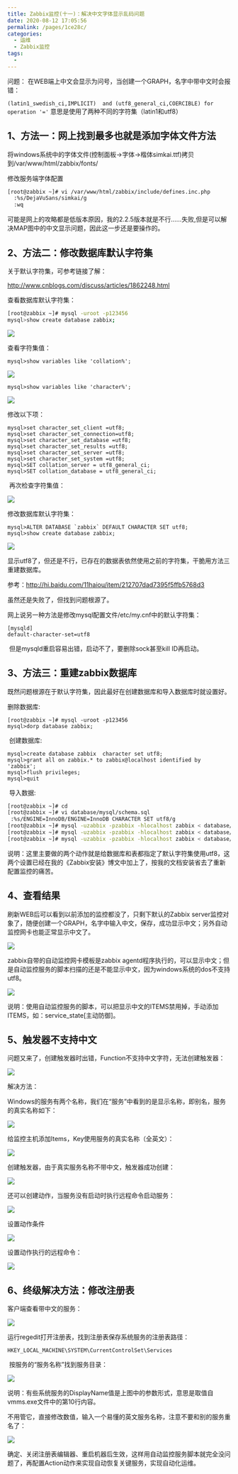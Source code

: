 ```yaml
---
title: Zabbix监控(十一)：解决中文字体显示乱码问题
date: 2020-08-12 17:05:56
permalink: /pages/1ce28c/
categories: 
  - 运维
  - Zabbix监控
tags: 
  - 
---
```

问题： 在WEB端上中文会显示为问号，当创建一个GRAPH，名字中带中文时会报错：

`(latin1_swedish_ci,IMPLICIT)  and (utf8_general_ci,COERCIBLE) for operation '='`
    意思是使用了两种不同的字符集（latin1和utf8）

<!-- more --> 

## 1、方法一：网上找到最多也就是添加字体文件方法

将windows系统中的字体文件(控制面板->字体->楷体simkai.ttf)拷贝到/var/www/html/zabbix/fonts/

修改服务端字体配置

```bash
[root@zabbix ~]# vi /var/www/html/zabbix/include/defines.inc.php
  :%s/DejaVuSans/simkai/g
  :wq
```


​    可能是网上的攻略都是低版本原因，我的2.2.5版本就是不行……失败,但是可以解决MAP图中的中文显示问题，因此这一步还是要操作的。



## 2、方法二：修改数据库默认字符集

关于默认字符集，可参考链接了解：

http://www.cnblogs.com/discuss/articles/1862248.html

查看数据库默认字符集：

```bash
[root@zabbix ~]# mysql -uroot -p123456
mysql>show create database zabbix;
```


![](https://s3.51cto.com/wyfs02/M01/53/AB/wKiom1RtYxmANCUQAADZSFuE3sg362.jpg)

查看字符集值：

```
mysql>show variables like 'collation%';
```


![](https://s3.51cto.com/wyfs02/M02/53/A9/wKioL1RtY5HT5GQpAADUxHBp38A611.jpg)

```
mysql>show variables like 'character%';
```


![](https://s3.51cto.com/wyfs02/M02/53/AB/wKiom1RtYxmh9F9SAAFO_-XrlCM600.jpg)

修改以下项： 

```
mysql>set character_set_client =utf8;
mysql>set character_set_connection=utf8;
mysql>set character_set_database =utf8;
mysql>set character_set_results =utf8;
mysql>set character_set_server =utf8;
mysql>set character_set_system =utf8;
mysql>SET collation_server = utf8_general_ci;
mysql>SET collation_database = utf8_general_ci;
```


​    再次检查字符集值：

![](https://s3.51cto.com/wyfs02/M00/53/A9/wKioL1RtY5GAwMgqAAIVWGsWIGw642.jpg)

修改数据库默认字符集： 

```
mysql>ALTER DATABASE `zabbix` DEFAULT CHARACTER SET utf8;
mysql>show create database zabbix;
```


![](https://s3.51cto.com/wyfs02/M00/53/AB/wKiom1RtYxmx0ZegAADk_kL_Hs8158.jpg)

显示utf8了，但还是不行，已存在的数据表依然使用之前的字符集，干脆用方法三重建数据库。

参考：http://hi.baidu.com/11haiou/item/212707dad7395f5ffb5768d3

虽然还是失败了，但找到问题根源了。



网上说另一种方法是修改mysql配置文件/etc/my.cnf中的默认字符集：

```
[mysqld]
default-character-set=utf8
```


​    但是mysqld重启容易出错，启动不了，要删除sock甚至kill ID再启动。



## 3、方法三：重建zabbix数据库

既然问题根源在于默认字符集，因此最好在创建数据库和导入数据库时就设置好。

删除数据库: 

```
[root@zabbix ~]# mysql -uroot -p123456
mysql>dorp database zabbix;
```


​    创建数据库: 

```
mysql>create database zabbix  character set utf8;
mysql>grant all on zabbix.* to zabbix@localhost identified by 'zabbix';
mysql>flush privileges;
mysql>quit
```


​    导入数据:

```bash
[root@zabbix ~]# cd
[root@zabbix ~]# vi database/mysql/schema.sql
 :%s/ENGINE=InnoDB/ENGINE=InnoDB CHARACTER SET utf8/g
[root@zabbix ~]# mysql -uzabbix -pzabbix -hlocalhost zabbix < database/mysql/schema.sql
[root@zabbix ~]# mysql -uzabbix -pzabbix -hlocalhost zabbix < database/mysql/p_w_picpaths.sql
[root@zabbix ~]# mysql -uzabbix -pzabbix -hlocalhost zabbix < database/mysql/data.sql
```


​    说明：这里主要做的两个动作就是给数据库和表都指定了默认字符集使用utf8，这两个设置已经在我的《Zabbix安装》博文中加上了，按我的文档安装省去了重新配置监控的痛苦。



## 4、查看结果

刷新WEB后可以看到以前添加的监控都没了，只剩下默认的Zabbix server监控对象了，随便创建一个GRAPH，名字中输入中文，保存，成功显示中文；另外自动监控网卡也能正常显示中文了。

![](https://s3.51cto.com/wyfs02/M01/53/A9/wKioL1RtY5LyMW3LAANR-i8Vlqg860.jpg)



zabbix自带的自动监控网卡模板是zabbix agentd程序执行的，可以显示中文；但是自动监控服务的脚本扫描的还是不能显示中文，因为windows系统的dos不支持utf8。

![](https://s3.51cto.com/wyfs02/M01/53/AB/wKiom1RtYxrgZ9JrAAQwfCVKfUw492.jpg)

说明：使用自动监控服务的脚本，可以把显示中文的ITEMS禁用掉，手动添加ITEMS，如：service_state[主动防御]。



## 5、触发器不支持中文

问题又来了，创建触发器时出错，Function不支持中文字符，无法创建触发器：

![](https://s3.51cto.com/wyfs02/M02/53/A9/wKioL1RtY5LzYKTWAAF2BuY-IYo712.jpg)

解决方法：

Windows的服务有两个名称，我们在“服务”中看到的是显示名称，即别名，服务的真实名称如下：

![](https://s3.51cto.com/wyfs02/M02/53/AB/wKiom1RtYxrx53MBAASA3tLFf0s561.jpg)



给监控主机添加Items，Key使用服务的真实名称（全英文）：


![](https://s3.51cto.com/wyfs02/M00/53/A9/wKioL1RtY5OiXdccAAHA1i6lLOo389.jpg)

创建触发器，由于真实服务名称不带中文，触发器成功创建：

![](https://s3.51cto.com/wyfs02/M00/53/AB/wKiom1RtYxuC2kC4AAIjx7MWh7g436.jpg)



还可以创建动作，当服务没有启动时执行远程命令启动服务：

![](https://s3.51cto.com/wyfs02/M01/53/A9/wKioL1RtY5TQ3OfAAAFw-Bpc44A214.jpg)



设置动作条件

![](https://s3.51cto.com/wyfs02/M01/53/AB/wKiom1RtYxyBiAtFAAFvuRm5wK4771.jpg)



设置动作执行的远程命令：


![](https://s3.51cto.com/wyfs02/M02/53/A9/wKioL1RtY5Ti-djIAAKuqv2aYCM181.jpg)



## 6、终级解决方法：修改注册表

客户端查看带中文的服务：




![](https://s3.51cto.com/wyfs02/M02/53/B0/wKiom1RtmPrDvgDbAAMP8vtATUg188.jpg)

运行regedit打开注册表，找到注册表保存系统服务的注册表路径：

```
HKEY_LOCAL_MACHINE\SYSTEM\CurrentControlSet\Services
```


​    按服务的“服务名称”找到服务目录：

![](https://s3.51cto.com/wyfs02/M01/53/AE/wKioL1RtmXPQ4gM0AAKLVuhWm3Y692.jpg)

说明：有些系统服务的DisplayName值是上图中的参数形式，意思是取值自vmms.exe文件中的第10行内容。

不用管它，直接修改数值，输入一个易懂的英文服务名称，注意不要和别的服务重名了：

![](https://s3.51cto.com/wyfs02/M00/53/AE/wKioL1RtmXOzzWt1AAIovroDYqE257.jpg)



   确定、关闭注册表编辑器、重启机器后生效，这样用自动监控服务脚本就完全没问题了，再配置Action动作来实现自动恢复关键服务，实现自动化运维。